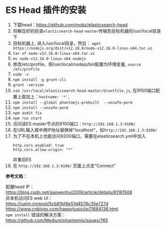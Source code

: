 # ES Head 插件的安装

1. 下载head：https://github.com/mobz/elasticsearch-head  
2. 将解压好的目录`elasticsearch-head-master`传输到目标机器的/usr/local目录下  
3. 目标机器上, 进入/usr/local目录，然后： `wget https://nodejs.org/dist/v12.18.0/node-v12.18.0-linux-x64.tar.xz`  
4. `tar xf node-v12.18.0-linux-x64.tar.xz`  
5. `mv node-v12.18.0-linux-x64 nodejs`  
6. 修改/etc/profile，把/usr/local/nodejs/bin配置为环境变量, `source /etc/profile`  
7. `node -v`  
8. `npm install -g grunt-cli`
9. `grunt -version`
10. `vim /usr/local/elasticsearch-head-master/Gruntfile.js`, 在9100端口配置上面加上：`hostname: '*',`  
11. `npm install --global phantomjs-prebuilt  --unsafe-perm`  
12. `npm install --unsafe-perm`  
13. `npm audit fix`  
14. `npm run start`  
15. 访问该ES master节点的9100端口：`http://192.168.1.3:9100/`
16. 在URL输入框中用IP地址替换掉"localhost"，如`http://192.168.1.3:9200/`
17. 为了不在本机上也能访问9200端口，需要在elasticsearch.yml中加入
    ```
    http.cors.enabled: true
    http.cors.allow-origin: "*"
    ```
    并重启ES  
18. 在 `http://192.168.1.3:9100/` 页面上点击"Connect"  
    
    
    
    
  
**参考文档**：  

配置head IP：  
https://blog.csdn.net/gaowenhui2008/article/details/81181508  
非本机访问ES web UI：  
https://juejin.im/post/5cb81bf4e51d4578c35e727d  
https://www.cnblogs.com/happyliusiyi/p/11684136.html  
`npm install` 错误的解决方案：  
https://github.com/Medium/phantomjs/issues/765